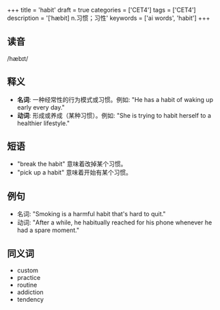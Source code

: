 +++
title = 'habit'
draft = true
categories = ['CET4']
tags = ['CET4']
description = '[ˈhæbit] n.习惯；习性'
keywords = ['ai words', 'habit']
+++

## 读音
/hæbɪt/

## 释义
- **名词**: 一种经常性的行为模式或习惯。例如: "He has a habit of waking up early every day."
- **动词**: 形成或养成（某种习惯）。例如: "She is trying to habit herself to a healthier lifestyle."

## 短语
- "break the habit" 意味着改掉某个习惯。
- "pick up a habit" 意味着开始有某个习惯。

## 例句
- 名词: "Smoking is a harmful habit that's hard to quit."
- 动词: "After a while, he habitually reached for his phone whenever he had a spare moment."

## 同义词
- custom
- practice
- routine
- addiction
- tendency
